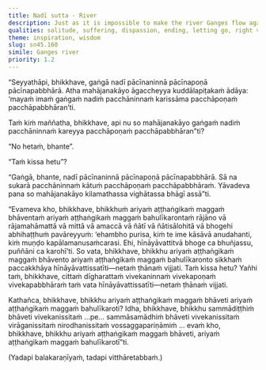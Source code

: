 ```yaml
---
title: Nadī sutta - River
description: Just as it is impossible to make the river Ganges flow against its natural course, so too is it impossible for a bhikkhu whose mind has long been inclined toward seclusion to abandon the Noble Eightfold Path and return to lay life.
qualities: solitude, suffering, dispassion, ending, letting go, right view, right intention, right speech, right livelihood, right effort, mindfulness, collectedness
theme: inspiration, wisdom
slug: sn45.160
simile: Ganges river
priority: 1.2
---
```


“Seyyathāpi, bhikkhave, gaṅgā nadī pācīnaninnā pācīnapoṇā pācīnapabbhārā. Atha mahājanakāyo āgaccheyya kuddālapiṭakaṁ ādāya: ‘mayaṁ imaṁ gaṅgaṁ nadiṁ pacchāninnaṁ karissāma pacchāpoṇaṁ pacchāpabbhāran’ti.

Taṁ kiṁ maññatha, bhikkhave, api nu so mahājanakāyo gaṅgaṁ nadiṁ pacchāninnaṁ kareyya pacchāpoṇaṁ pacchāpabbhāran”ti?

“No hetaṁ, bhante”.

“Taṁ kissa hetu”?

“Gaṅgā, bhante, nadī pācīnaninnā pācīnapoṇā pācīnapabbhārā. Sā na sukarā pacchāninnaṁ kātuṁ pacchāpoṇaṁ pacchāpabbhāraṁ. Yāvadeva pana so mahājanakāyo kilamathassa vighātassa bhāgī assā”ti.

“Evameva kho, bhikkhave, bhikkhuṁ ariyaṁ aṭṭhaṅgikaṁ maggaṁ bhāventaṁ ariyaṁ aṭṭhaṅgikaṁ maggaṁ bahulīkarontaṁ rājāno vā rājamahāmattā vā mittā vā amaccā vā ñātī vā ñātisālohitā vā bhogehi abhihaṭṭhuṁ pavāreyyuṁ: ‘ehambho purisa, kiṁ te ime kāsāvā anudahanti, kiṁ muṇḍo kapālamanusaṁcarasi. Ehi, hīnāyāvattitvā bhoge ca bhuñjassu, puññāni ca karohī’ti. So vata, bhikkhave, bhikkhu ariyaṁ aṭṭhaṅgikaṁ maggaṁ bhāvento ariyaṁ aṭṭhaṅgikaṁ maggaṁ bahulīkaronto sikkhaṁ paccakkhāya hīnāyāvattissatīti—netaṁ ṭhānaṁ vijjati. Taṁ kissa hetu? Yañhi taṁ, bhikkhave, cittaṁ dīgharattaṁ vivekaninnaṁ vivekapoṇaṁ vivekapabbhāraṁ taṁ vata hīnāyāvattissatīti—netaṁ ṭhānaṁ vijjati.

Kathañca, bhikkhave, bhikkhu ariyaṁ aṭṭhaṅgikaṁ maggaṁ bhāveti ariyaṁ aṭṭhaṅgikaṁ maggaṁ bahulīkaroti? Idha, bhikkhave, bhikkhu sammādiṭṭhiṁ bhāveti vivekanissitaṁ …pe… sammāsamādhiṁ bhāveti vivekanissitaṁ virāganissitaṁ nirodhanissitaṁ vossaggapariṇāmiṁ … evaṁ kho, bhikkhave, bhikkhu ariyaṁ aṭṭhaṅgikaṁ maggaṁ bhāveti, ariyaṁ aṭṭhaṅgikaṁ maggaṁ bahulīkarotī”ti.

(Yadapi balakaraṇīyaṁ, tadapi vitthāretabbaṁ.)
